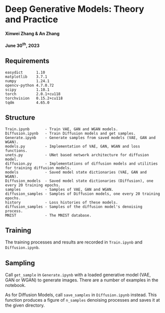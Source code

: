 # Deep Generative Models: Theory and Practice

#### Xinwei Zhang & An Zhang
#### June 30<sup>th</sup>, 2023

## Requirements
```
easydict      1.10
matplotlib    3.7.1
numpy         1.24.1
opencv-python 4.7.0.72
scipy         1.10.1
torch         2.0.1+cu118
torchvision   0.15.2+cu118
tqdm          4.65.0
```

## Structure
```
Train.ipynb       - Train VAE, GAN and WGAN models.
Diffusion.ipynb   - Train Diffusion models and get samples.
Generate.ipynb    - Generate samples from saved models (VAE, GAN and WGAN).
models.py         - Implementation of VAE, GAN, WGAN and loss functions.
unets.py          - UNet based network architecture for diffusion model.
diffusion.py      - Implementations of diffusion models and utilities for training diffusion models.
models            - Saved model state dictionaries (VAE, GAN and WGAN).
Diffusion_models  - Saved model state dictionaries (Diffusion), one every 20 training epochs.
samples           - Samples of VAE, GAN and WGAN.
diffusion_samples - Samples of Diffusion models, one every 20 training epochs.
history           - Loss histories of these models.
diffusion_samples - Samples of the diffusion model's denoising process.
MNIST             - The MNIST database.
```

## Training
The training processes and results are recorded in `Train.ipynb` and `Diffusion.ipynb`.

## Sampling
Call `get_sample` in `Generate.ipynb` with a loaded generative model (VAE, GAN or WGAN) to generate images. There are a number of examples in the notebook.

As for Diffusion Models, call `save_samples` in `Diffusion.ipynb` instead. This function produces a figure of `n_samples` denoising processes and saves it at the given directory.